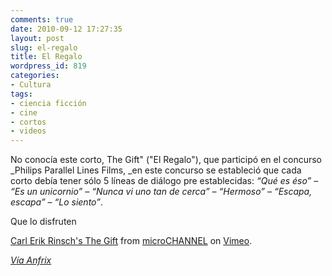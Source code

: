 ```yaml
---
comments: true
date: 2010-09-12 17:27:35
layout: post
slug: el-regalo
title: El Regalo
wordpress_id: 819
categories:
- Cultura
tags:
- ciencia ficción
- cine
- cortos
- videos
---
```


No conocía este corto, The Gift" ("El Regalo"), que participó en el concurso _Philips Parallel Lines Films, _en este concurso se estableció que cada corto debía tener sólo 5 líneas de diálogo pre establecidas: _“Qué es éso” – “Es un unicornio” – “Nunca vi uno tan de cerca” – “Hermoso” – “Escapa, escapa” – “Lo siento”_.

Que lo disfruten



[Carl Erik Rinsch's The Gift](http://vimeo.com/13551796) from [microCHANNEL](http://vimeo.com/microchannel) on [Vimeo](http://vimeo.com).

_[Vía Anfrix](http://www.anfrix.com/2010/08/the-gift-y-su-posible-pelicula/)_
